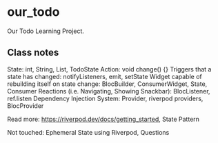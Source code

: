 # our_todo

Our Todo Learning Project.

## Class notes

State: int, String, List<Todo>, TodoState
Action: void change() {}
Triggers that a state has changed: notifyListeners, emit, setState
Widget capable of rebuilding itself on state change: BlocBuilder, ConsumerWidget, State, Consumer
Reactions (i.e. Navigating, Showing Snackbar): BlocListener, ref.listen
Dependency Injection System: Provider, riverpod providers, BlocProvider

Read more: https://riverpod.dev/docs/getting_started, State Pattern

Not touched: Ephemeral State using Riverpod, Questions
